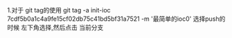 1.对于 git tag的使用
git tag -a init-ioc 7cdf5b0a1c4a9fe15cf02db75c41bd5bf31a7521 -m '最简单的ioc0'
选择push的时候 左下角选择,然后点击 当前分支